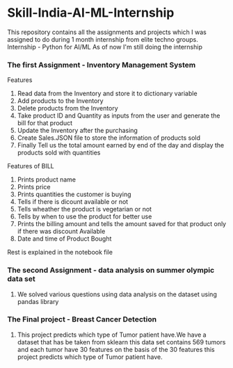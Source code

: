 # Skill-India-AI-ML-Internship
This repository contains all the assignments and projects which I was assigned to do during 1 month internship from elite techno groups.
Internship - Python for AI/ML
As of now I'm still doing the internship
### The first Assignment - Inventory Management System
Features
1. Read data from the Inventory and store it to dictionary variable
2. Add products to the Inventory
3. Delete products from the Inventory
4. Take product ID and Quantity as inputs from the user and generate the bill for that product
5. Update the Inventory after the purchasing
6. Create Sales.JSON file to store the information of products sold
7. Finally Tell us the total amount earned by end of the day and display the products sold with quantities

Features of BILL
1. Prints product name
2. Prints price
3. Prints quantities the customer is buying
4. Tells if there is dicount available or not
5. Tells wheather the product is vegetarian or not
6. Tells by when to use the product for better use
7. Prints the billing amount and tells the amount saved for that product only if there was discount Available
8. Date and time of Product Bought

Rest is explained in the notebook file
### The second Assignment - data analysis on summer olympic data set
1. We solved various questions using data analysis on the dataset using pandas library

### The Final project - Breast Cancer Detection
1. This project predicts which type of Tumor patient have.We have a dataset that has be taken from sklearn this data set contains 569 tumors and each tumor have 30 features on the basis of the 30 features this project predicts which type of Tumor patient have.
